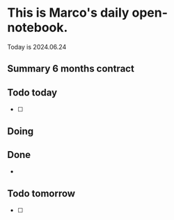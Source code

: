 # This is Marco's daily open-notebook.

Today is 2024.06.24


## Summary 6 months contract


## Todo today
- [ ] 

## Doing


## Done
*  


## Todo tomorrow
- [ ]